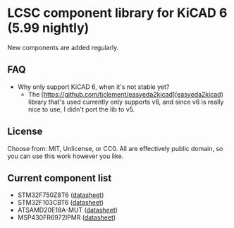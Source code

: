 # LCSC component library for KiCAD 6 (5.99 nightly)

New components are added regularly.

## FAQ
* Why only support KiCAD 6, when it's not stable yet?
  * The [https://github.com/tjclement/easyeda2kicad](easyeda2kicad) library that's used currently only supports v6, and since v6 is really nice to use, I didn't port the lib to v5.

## License
Choose from: MIT, Unlicense, or CC0. All are effectively public domain, so you can use this work however you like.

## Current component list
* STM32F750Z8T6 ([datasheet](https://datasheet.lcsc.com/szlcsc/2001071810_STMicroelectronics-STM32F750Z8T6_C411817.pdf))
* STM32F103CBT6 ([datasheet](https://datasheet.lcsc.com/szlcsc/1809301224_STMicroelectronics-STM32F103CBT6_C8304.pdf))
* ATSAMD20E18A-MUT ([datasheet](https://lcsc.com/product-detail/Pre-ordered-Products_Microchip-Tech_ATSAMD20E18A-MUT_Microchip-Tech-ATSAMD20E18A-MUT_C614295.html))
* MSP430FR6972IPMR ([datasheet](https://lcsc.com/product-detail/TI-MCU_Texas-Instruments-Texas-Instruments-MSP430FR6972IPMR_C472489.html))
